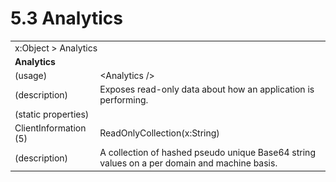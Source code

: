 <html dir="LTR" xmlns:mshelp="http://msdn.microsoft.com/mshelp" xmlns:ddue="http://ddue.schemas.microsoft.com/authoring/2003/5" xmlns:xlink="http://www.w3.org/1999/xlink" xmlns:tool="http://www.microsoft.com/tooltip">

<body>
 <input type="hidden" id="userDataCache" class="userDataStyle">
 <input type="hidden" id="hiddenScrollOffset">
 <img id="dropDownImage" style="display:none; height:0; width:0;" src="../local/drpdown.gif">
 <img id="dropDownHoverImage" style="display:none; height:0; width:0;" src="../local/drpdown_orange.gif">
 <img id="collapseImage" style="display:none; height:0; width:0;" src="../local/collapse.gif">
 <img id="expandImage" style="display:none; height:0; width:0;" src="../local/exp.gif">
 <img id="collapseAllImage" style="display:none; height:0; width:0;" src="../local/collall.gif">
 <img id="expandAllImage" style="display:none; height:0; width:0;" src="../local/expall.gif">
 <img id="copyImage" style="display:none; height:0; width:0;" src="../local/copycode.gif">
 <img id="copyHoverImage" style="display:none; height:0; width:0;" src="../local/copycodeHighlight.gif">
 <div id="header"><h1 class="heading">5.3 Analytics</h1></div>

 <div id="mainSection">
 <div id="mainBody">
 <div id="allHistory" class="saveHistory" onsave="saveAll()" onload="loadAll()"></div>
 <p xmlns:wsd="http://wsdev.schemas.microsoft.com/authoring/2008/2" xmlns:msxsl="urn:schemas-microsoft-com:xslt" xmlns:script="urn:script" xmlns:build="urn:build">
 </p>
 <div id="sectionSection0" class="section" name="collapseableSection">
 <content xmlns="http://ddue.schemas.microsoft.com/authoring/2003/5" xmlns:wsd="http://wsdev.schemas.microsoft.com/authoring/2008/2" xmlns:msxsl="urn:schemas-microsoft-com:xslt" xmlns:script="urn:script" xmlns:build="urn:build">
 </content>
 </div>
 <div id="sectionSection1" class="section" name="collapseableSection">
 <content xmlns="http://ddue.schemas.microsoft.com/authoring/2003/5" xmlns:wsd="http://wsdev.schemas.microsoft.com/authoring/2008/2" xmlns:msxsl="urn:schemas-microsoft-com:xslt" xmlns:script="urn:script" xmlns:build="urn:build">
 <table class="ProtocolAuthoredTable" xmlns="">
 <tr><td colspan="2">
<mshelp:link keywords="55aacd72-e114-4aa1-b774-3f7ded5e1f7d" tabindex="0">x:Object</mshelp:link> &gt; <mshelp:link keywords="743229b2-a39b-4f22-a2f8-dbee2d706a87" tabindex="0">Analytics</mshelp:link> </td>
 </tr>
 <tr><td colspan="2">
 <b>Analytics</b> </td>
 </tr>
 <tr><td><div class="indent0">(usage)</div></td>
 <td>&lt;Analytics /&gt;</td>
 </tr>
 <tr><td><div class="indent0">(description)</div></td>
 <td>Exposes read-only data about how an application is performing.</td>
 </tr>
 <tr><td><div class="indent0">(static properties)</div></td>
 <td></td>
 </tr>
 <tr><td><div class="indent2">ClientInformation (5)</div></td>
 <td><mshelp:link keywords="ee1940e4-e088-4ca1-b84f-c3f4097ec49a" tabindex="0">ReadOnlyCollection</mshelp:link>(<mshelp:link keywords="30ea7178-ce7a-4906-8301-73d527dfd30d" tabindex="0">x:String</mshelp:link>)</td>
 </tr>
 <tr><td><div class="indent4">(description)</div></td>
 <td>A collection of hashed pseudo unique Base64 string values on a per domain and machine basis.</td>
 </tr>
</table>
 </content>
 </div>
 <!--[if gte IE 5]>
 <tool:tip element="languageFilterToolTip" avoidmouse="false"/>
 <![endif]-->
 </div>
 <a name="feedback"></a><span></span>
 </div>
</body></html>

